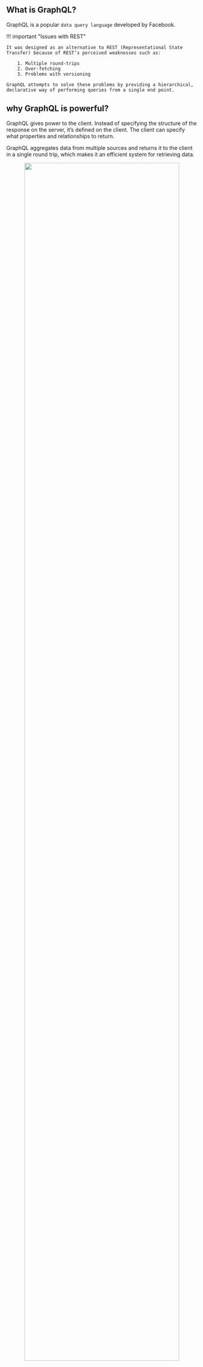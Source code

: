 
## What is GraphQL?
GraphQL is a popular `data query language` developed by Facebook. 

!!! important "Issues with REST"

    It was designed as an alternative to REST (Representational State Transfer) because of REST’s perceived weaknesses such as:

        1. Multiple round-trips 
        2. Over-fetching
        3. Problems with versioning
    
    GraphQL attempts to solve these problems by providing a hierarchical, declarative way of performing queries from a single end point.

## why GraphQL is powerful?

GraphQL gives power to the client. Instead of specifying the structure of the
response on the server, it’s defined on the client. The client
can specify what properties and relationships to return. 

GraphQL aggregates data from multiple sources and returns it to the client in a single round trip, which makes it an efficient system for retrieving data.



<center> <img src="../../images/amardhillon_diagrams-graph_ql_lambda_example.drawio.png" width="90%"> </center>


